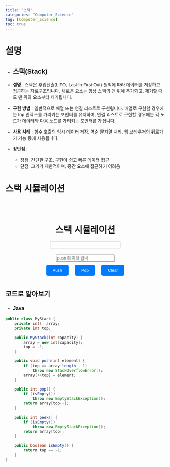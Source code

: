 ```yaml
---
title: "스택"
categories: "Computer_Science"
tag: [Computer_Science]
toc: true
---
```


# 설명

- ## **스택(Stack)**
 
- **설명** : 스택은 후입선출(LIFO, Last-In-First-Out) 원칙에 따라 데이터를 저장하고 접근하는 자료구조입니다. 새로운 요소는 항상 스택의 맨 위에 추가되고, 제거할 때도 맨 위의 요소부터 제거됩니다.

- **구현 방법** : 일반적으로 배열 또는 연결 리스트로 구현됩니다. 배열로 구현할 경우에는 top 인덱스를 가리키는 포인터를 유지하며, 연결 리스트로 구현할 경우에는 각 노드가 데이터와 다음 노드를 가리키는 포인터를 가집니다.

- **사용 사례** : 함수 호출의 임시 데이터 저장, 역순 문자열 처리, 웹 브라우저의 뒤로가기 기능 등에 사용됩니다.

- **장단점** :
  - 장점: 간단한 구조, 구현이 쉽고 빠른 데이터 접근
  - 단점: 크기가 제한적이며, 중간 요소에 접근하기 어려움

# 스택 시뮬레이션

<html>
<head>
  <title>스택 시뮬레이션</title>
  <style>
    body {
      font-family: Arial, sans-serif;
    }
    .container {
      display: flex;
      flex-direction: column;
      align-items: center;
      margin-top: 50px;
    }
    .stack {
      border: 1px solid #ccc;
      width: 200px;
      padding: 10px;
      margin-bottom: 20px;
      display: flex;
      flex-direction: column-reverse;
      align-items: center;
    }
    .stack-item {
      background-color: #f0f0f0;
      border: 1px solid #aaa;
      padding: 5px;
      margin-bottom: 5px;
      text-align: center;
      width: 100%;
    }
    .button-container {
      display: flex;
    }
    button {
      padding: 10px 20px;
      margin:  10px;
      background-color: #007bff;
      color: #fff;
      border: none;
      border-radius: 5px;
      cursor: pointer;
    }
    button:hover {
      background-color: #0056b3;
    }
  </style>

  <script>
    document.addEventListener("DOMContentLoaded", function() {
      const stackContainer = document.getElementById('stack');
      const inputData = document.getElementById('inputData');
      const pushBtn = document.getElementById('pushBtn');
      const popBtn = document.getElementById('popBtn');
      const clearBtn = document.getElementById('clearBtn');
      
      // 스택 데이터 구조 구현
      class Stack {
        constructor() {
          this.items = [];
        }

        push(element) {
          this.items.push(element);
          this.display();
        }

        pop() {
          if (this.items.length == 0)
            return "Underflow";
          return this.items.pop();
        }

        clear() {
          this.items = [];
          this.display();
        }

        display() {
          stackContainer.innerHTML = this.items.map(item => `<div class="stack-item">${item}</div>`).join('');
        }
      }

      // 스택 인스턴스 생성
      const stack = new Stack();

      // Push 버튼 클릭 시
      pushBtn.addEventListener("click", function() {
        const inputVal = inputData.value;
        if (inputVal.trim() !== '') {
          stack.push(inputVal);
          inputData.value = '';
        }
      });

      // Pop 버튼 클릭 시
      popBtn.addEventListener("click", function() {
        const popped = stack.pop();
        if (popped !== "Underflow") {
          alert(`Popped: ${popped}`);
          stack.display(); // Pop 이후에 스택 다시 보여주기
        } else {
          alert("Stack is empty");
        }
      });

      // Clear 버튼 클릭 시
      clearBtn.addEventListener("click", function() {
        stack.clear();
      });
    });
  </script>
</head>
<body>
  <div class="container">
    <h1>스택 시뮬레이션</h1>
    <div class="stack" id="stack"></div>
    <input type="text" id="inputData" placeholder="push 데이터 입력">
    <div class="button-container">
      <button id="pushBtn">Push</button>
      <button id="popBtn">Pop</button>
      <button id="clearBtn">Clear</button>
    </div>
  </div>
</body>
</html>

## 코드로 알아보기
- ### **Java**
```Java
public class MyStack {
    private int[] array;
    private int top;

    public MyStack(int capacity) {
        array = new int[capacity];
        top = -1;
    }

    public void push(int element) {
        if (top == array.length - 1)
            throw new StackOverflowError();
        array[++top] = element;
    }

    public int pop() {
        if (isEmpty())
            throw new EmptyStackException();
        return array[top--];
    }

    public int peek() {
        if (isEmpty())
            throw new EmptyStackException();
        return array[top];
    }

    public boolean isEmpty() {
        return top == -1;
    }
} 
```